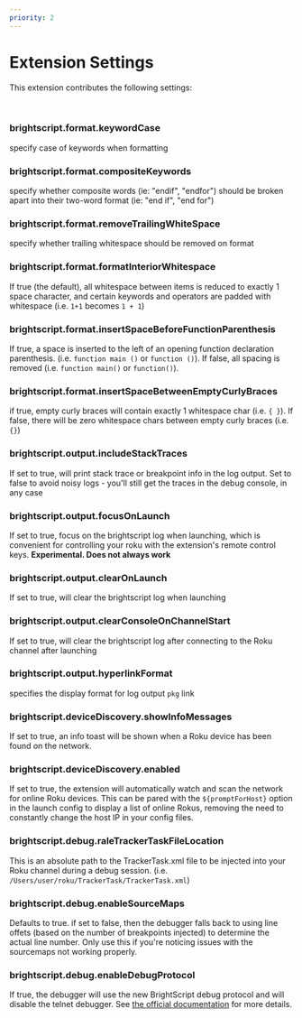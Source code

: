 ```yaml
---
priority: 2
---
```

# Extension Settings

This extension contributes the following settings:  

<br/>

### brightscript.format.keywordCase
specify case of keywords when formatting

### brightscript.format.compositeKeywords
specify whether composite words (ie: "endif", "endfor") should be broken apart into their two-word format (ie: "end if", "end for")
### brightscript.format.removeTrailingWhiteSpace
specify whether trailing whitespace should be removed on format
### brightscript.format.formatInteriorWhitespace
If true (the default), all whitespace between items is reduced to exactly 1 space character, and certain keywords and operators are padded with whitespace (i.e. `1+1` becomes `1 + 1`)
### brightscript.format.insertSpaceBeforeFunctionParenthesis
If true, a space is inserted to the left of an opening function declaration parenthesis. (i.e. `function main ()` or `function ()`). If false, all spacing is removed (i.e. `function main()` or `function()`).
### brightscript.format.insertSpaceBetweenEmptyCurlyBraces
if true, empty curly braces will contain exactly 1 whitespace char (i.e. `{ }`). If false, there will be zero whitespace chars between empty curly braces (i.e. `{}`)
### brightscript.output.includeStackTraces
If set to true, will print stack trace or breakpoint info in the log output. Set to false to avoid noisy logs - you'll still get the traces in the debug console, in any case
### brightscript.output.focusOnLaunch
If set to true, focus on the brightscript log when launching, which is convenient for controlling your roku with the extension's remote control keys. **Experimental. Does not always work**
### brightscript.output.clearOnLaunch
If set to true, will clear the brightscript log when launching
### brightscript.output.clearConsoleOnChannelStart
If set to true, will clear the brightscript log after connecting to the Roku channel after launching
### brightscript.output.hyperlinkFormat
specifies the display format for log output `pkg` link
### brightscript.deviceDiscovery.showInfoMessages
If set to true, an info toast will be shown when a Roku device has been found on the network.
### brightscript.deviceDiscovery.enabled
If set to true, the extension will automatically watch and scan the network for online Roku devices. This can be pared with the `${promptForHost}` option in the launch config to display a list of online Rokus, removing the need to constantly change the host IP in your config files.
### brightscript.debug.raleTrackerTaskFileLocation
This is an absolute path to the TrackerTask.xml file to be injected into your Roku channel during a debug session. (i.e. `/Users/user/roku/TrackerTask/TrackerTask.xml`)
### brightscript.debug.enableSourceMaps
Defaults to true. if set to false, then the debugger falls back to using line offets (based on the number of breakpoints injected) to determine the actual line number. Only use this if you're noticing issues with the sourcemaps not working properly.
### brightscript.debug.enableDebugProtocol
If true, the debugger will use the new BrightScript debug protocol and will disable the telnet debugger. See [the official documentation](https://developer.roku.com/en-ca/docs/developer-program/debugging/socket-based-debugger.md) for more details.
